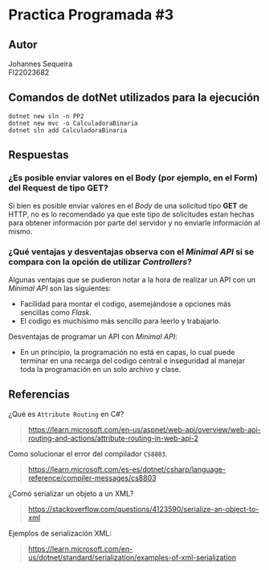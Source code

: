 # Practica Programada #3

## Autor
Johannes Sequeira <br />
FI22023682

## Comandos de dotNet utilizados para la ejecución

```
dotnet new sln -n PP2
dotnet new mvc -o CalculadoraBinaria
dotnet sln add CalculadoraBinaria
```

## Respuestas

### ¿Es posible enviar valores en el Body (por ejemplo, en el Form) del Request de tipo **GET**?

Si bien es posible enviar valores en el _Body_ de una solicitud tipo **GET** de HTTP, no es lo recomendado ya que este tipo de solicitudes estan hechas para obtener información por parte del servidor y no enviarle información al mismo.

### ¿Qué ventajas y desventajas observa con el _Minimal API_ si se compara con la opción de utilizar _Controllers_?

Algunas ventajas que se pudieron notar a la hora de realizar un API con un _Minimal API_ son las siguientes:
- Facilidad para montar el codigo, asemejándose a opciones más sencillas como _Flask_.
- El codigo es muchísimo más sencillo para leerlo y trabajarlo.

Desventajas de programar un API con _Minimal API_:
- En un principio, la programación no está en capas, lo cual puede terminar en una recarga del codigo central e inseguridad al manejar toda la programación en un solo archivo y clase.

## Referencias

¿Qué es ```Attribute Routing``` en C#?
> https://learn.microsoft.com/en-us/aspnet/web-api/overview/web-api-routing-and-actions/attribute-routing-in-web-api-2

Como solucionar el error del compilador ```CS8803```.
> https://learn.microsoft.com/es-es/dotnet/csharp/language-reference/compiler-messages/cs8803

¿Comó serializar un objeto a un XML?
> https://stackoverflow.com/questions/4123590/serialize-an-object-to-xml

Ejemplos de serialización XML:
> https://learn.microsoft.com/en-us/dotnet/standard/serialization/examples-of-xml-serialization
